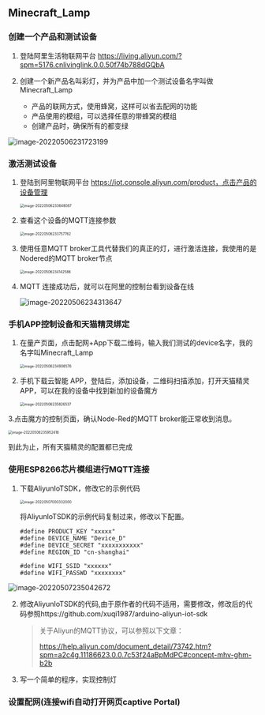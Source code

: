 ## Minecraft_Lamp
### 创建一个产品和测试设备

1. 登陆阿里生活物联网平台 https://living.aliyun.com/?spm=5176.cnlivinglink.0.0.50f74b788dGQbA

2. 创建一个新产品名叫彩灯，并为产品中加一个测试设备名字叫做Minecraft_Lamp
   + 产品的联网方式，使用蜂窝，这样可以省去配网的功能
   + 产品使用的模组，可以选择任意的带蜂窝的模组
   + 创建产品时，确保所有的都变绿

![image-20220506231723199](images//image-20220506231723199.png)

### 激活测试设备

1. 登陆到阿里物联网平台 https://iot.console.aliyun.com/product，点击产品的设备管理

   <img src="images//image-20220506233648087.png" alt="image-20220506233648087" style="zoom:50%;" />

2. 查看这个设备的MQTT连接参数

   <img src="images//image-20220506233757762.png" alt="image-20220506233757762" style="zoom:50%;" />

3. 使用任意MQTT broker工具代替我们的真正的灯，进行激活连接，我使用的是Nodered的MQTT broker节点

   <img src="images//image-20220506234142586.png" alt="image-20220506234142586" style="zoom:50%;" />

4. MQTT 连接成功后，就可以在阿里的控制台看到设备在线

   ![image-20220506234313647](images//image-20220506234313647.png)

### 手机APP控制设备和天猫精灵绑定

1. 在量产页面，点击配网+App下载二维码，输入我们测试的device名字，我的名字叫Minecraft_Lamp

   <img src="images//image-20220506234906576.png" alt="image-20220506234906576" style="zoom:50%;" />

2. 手机下载云智能 APP，登陆后，添加设备，二维码扫描添加，打开天猫精灵APP，可以在我的设备中找到新加的设备魔方

   <img src="images//image-20220506235826537.png" alt="image-20220506235826537" style="zoom:50%;" />

3.点击魔方的控制页面，确认Node-Red的MQTT broker能正常收到消息。

<img src="images//image-20220506235952416.png" alt="image-20220506235952416" style="zoom:50%;" />

到此为止，所有天猫精灵的配置都已完成

### 使用ESP8266芯片模组进行MQTT连接

1. 下载AliyunIoTSDK，修改它的示例代码

   <img src="images//image-20220507000332000.png" alt="image-20220507000332000" style="zoom:50%;" />

   将AliyunloTSDK的示例代码复制过来，修改以下配置。

   ```
   #define PRODUCT_KEY "xxxxx"
   #define DEVICE_NAME "Device_D"
   #define DEVICE_SECRET "xxxxxxxxxxx"
   #define REGION_ID "cn-shanghai"
   
   #define WIFI_SSID "xxxxxx"
   #define WIFI_PASSWD "xxxxxxxx"
   ```

![image-20220507235042672](images//image-20220507235042672.png)

2. 修改AliyunIoTSDK的代码,由于原作者的代码不适用，需要修改，修改后的代码参照https://github.com/xuqi1987/arduino-aliyun-iot-sdk

   > 关于Aliyun的MQTT协议，可以参照以下文章：
   >
   > https://help.aliyun.com/document_detail/73742.htm?spm=a2c4g.11186623.0.0.7c53f24aBpMdPC#concept-mhv-ghm-b2b

3. 写一个简单的程序，实现控制灯

### 设置配网(连接wifi自动打开网页captive Portal)
